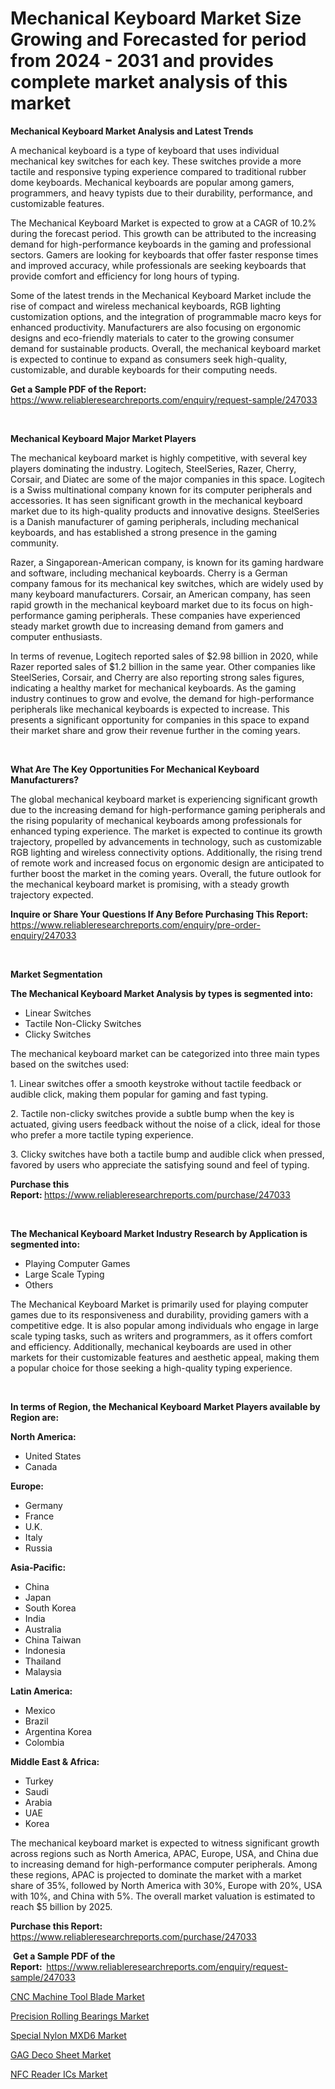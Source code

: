 <p><h1>Mechanical Keyboard Market Size Growing and Forecasted for period from 2024 - 2031 and provides complete market analysis of this market</h1></p><p><strong>Mechanical Keyboard Market Analysis and Latest Trends</strong></p>
<p><p>A mechanical keyboard is a type of keyboard that uses individual mechanical key switches for each key. These switches provide a more tactile and responsive typing experience compared to traditional rubber dome keyboards. Mechanical keyboards are popular among gamers, programmers, and heavy typists due to their durability, performance, and customizable features.</p><p>The Mechanical Keyboard Market is expected to grow at a CAGR of 10.2% during the forecast period. This growth can be attributed to the increasing demand for high-performance keyboards in the gaming and professional sectors. Gamers are looking for keyboards that offer faster response times and improved accuracy, while professionals are seeking keyboards that provide comfort and efficiency for long hours of typing.</p><p>Some of the latest trends in the Mechanical Keyboard Market include the rise of compact and wireless mechanical keyboards, RGB lighting customization options, and the integration of programmable macro keys for enhanced productivity. Manufacturers are also focusing on ergonomic designs and eco-friendly materials to cater to the growing consumer demand for sustainable products. Overall, the mechanical keyboard market is expected to continue to expand as consumers seek high-quality, customizable, and durable keyboards for their computing needs.</p></p>
<p><strong>Get a Sample PDF of the Report:&nbsp;</strong> <a href="https://www.reliableresearchreports.com/enquiry/request-sample/247033">https://www.reliableresearchreports.com/enquiry/request-sample/247033</a></p>
<p>&nbsp;</p>
<p><strong>Mechanical Keyboard Major Market Players</strong></p>
<p><p>The mechanical keyboard market is highly competitive, with several key players dominating the industry. Logitech, SteelSeries, Razer, Cherry, Corsair, and Diatec are some of the major companies in this space. Logitech is a Swiss multinational company known for its computer peripherals and accessories. It has seen significant growth in the mechanical keyboard market due to its high-quality products and innovative designs. SteelSeries is a Danish manufacturer of gaming peripherals, including mechanical keyboards, and has established a strong presence in the gaming community.</p><p>Razer, a Singaporean-American company, is known for its gaming hardware and software, including mechanical keyboards. Cherry is a German company famous for its mechanical key switches, which are widely used by many keyboard manufacturers. Corsair, an American company, has seen rapid growth in the mechanical keyboard market due to its focus on high-performance gaming peripherals. These companies have experienced steady market growth due to increasing demand from gamers and computer enthusiasts.</p><p>In terms of revenue, Logitech reported sales of $2.98 billion in 2020, while Razer reported sales of $1.2 billion in the same year. Other companies like SteelSeries, Corsair, and Cherry are also reporting strong sales figures, indicating a healthy market for mechanical keyboards. As the gaming industry continues to grow and evolve, the demand for high-performance peripherals like mechanical keyboards is expected to increase. This presents a significant opportunity for companies in this space to expand their market share and grow their revenue further in the coming years.</p></p>
<p>&nbsp;</p>
<p><strong>What Are The Key Opportunities For Mechanical Keyboard Manufacturers?</strong></p>
<p><p>The global mechanical keyboard market is experiencing significant growth due to the increasing demand for high-performance gaming peripherals and the rising popularity of mechanical keyboards among professionals for enhanced typing experience. The market is expected to continue its growth trajectory, propelled by advancements in technology, such as customizable RGB lighting and wireless connectivity options. Additionally, the rising trend of remote work and increased focus on ergonomic design are anticipated to further boost the market in the coming years. Overall, the future outlook for the mechanical keyboard market is promising, with a steady growth trajectory expected.</p></p>
<p><strong>Inquire or Share Your Questions If Any Before Purchasing This Report:</strong> <a href="https://www.reliableresearchreports.com/enquiry/pre-order-enquiry/247033">https://www.reliableresearchreports.com/enquiry/pre-order-enquiry/247033</a></p>
<p>&nbsp;</p>
<p><strong>Market Segmentation</strong></p>
<p><strong>The Mechanical Keyboard Market Analysis by types is segmented into:</strong></p>
<p><ul><li>Linear Switches</li><li>Tactile Non-Clicky Switches</li><li>Clicky Switches</li></ul></p>
<p><p>The mechanical keyboard market can be categorized into three main types based on the switches used:  </p><p>1. Linear switches offer a smooth keystroke without tactile feedback or audible click, making them popular for gaming and fast typing.  </p><p>2. Tactile non-clicky switches provide a subtle bump when the key is actuated, giving users feedback without the noise of a click, ideal for those who prefer a more tactile typing experience.  </p><p>3. Clicky switches have both a tactile bump and audible click when pressed, favored by users who appreciate the satisfying sound and feel of typing.</p></p>
<p><strong>Purchase this Report:&nbsp;</strong><a href="https://www.reliableresearchreports.com/purchase/247033">https://www.reliableresearchreports.com/purchase/247033</a></p>
<p>&nbsp;</p>
<p><strong>The Mechanical Keyboard Market Industry Research by Application is segmented into:</strong></p>
<p><ul><li>Playing Computer Games</li><li>Large Scale Typing</li><li>Others</li></ul></p>
<p><p>The Mechanical Keyboard Market is primarily used for playing computer games due to its responsiveness and durability, providing gamers with a competitive edge. It is also popular among individuals who engage in large scale typing tasks, such as writers and programmers, as it offers comfort and efficiency. Additionally, mechanical keyboards are used in other markets for their customizable features and aesthetic appeal, making them a popular choice for those seeking a high-quality typing experience.</p></p>
<p>&nbsp;</p>
<p><strong>In terms of Region, the Mechanical Keyboard Market Players available by Region are:</strong></p>
<p>
    <p> <strong> North America: </strong>
        <ul>
            <li>United States</li>
            <li>Canada</li>
        </ul>
        </p> 
    <p> <strong> Europe: </strong>
        <ul>
            <li>Germany</li>
            <li>France</li>
            <li>U.K.</li>
            <li>Italy</li>
            <li>Russia</li>
        </ul>
        </p> 
    <p> <strong> Asia-Pacific: </strong>
        <ul>
            <li>China</li>
            <li>Japan</li>
            <li>South Korea</li>
            <li>India</li>
            <li>Australia</li>
            <li>China Taiwan</li>
            <li>Indonesia</li>
            <li>Thailand</li>
            <li>Malaysia</li>
        </ul>
        </p> 
    <p> <strong> Latin America: </strong>
        <ul>
            <li>Mexico</li>
            <li>Brazil</li>
            <li>Argentina Korea</li>
            <li>Colombia</li>
        </ul>
        </p> 
    <p> <strong> Middle East & Africa: </strong>
        <ul>
            <li>Turkey</li>
            <li>Saudi</li>
            <li>Arabia</li>
            <li>UAE</li>
            <li>Korea</li>
        </ul>
    </p>
    </p>
<p><p>The mechanical keyboard market is expected to witness significant growth across regions such as North America, APAC, Europe, USA, and China due to increasing demand for high-performance computer peripherals. Among these regions, APAC is projected to dominate the market with a market share of 35%, followed by North America with 30%, Europe with 20%, USA with 10%, and China with 5%. The overall market valuation is estimated to reach $5 billion by 2025.</p></p>
<p><strong>Purchase this Report: </strong><a href="https://www.reliableresearchreports.com/purchase/247033">https://www.reliableresearchreports.com/purchase/247033</a></p>
<p>&nbsp;<strong>Get a Sample PDF of the Report:&nbsp;&nbsp;</strong><a href="https://www.reliableresearchreports.com/enquiry/request-sample/247033">https://www.reliableresearchreports.com/enquiry/request-sample/247033</a></p>
<p><strong></strong></p>
<p><p><a href="https://confirmed-shield-e13.notion.site/CNC-Machine-Tool-Blade-Market-Dynamics-2024-2031-Also-about-Its-Market-Trends-Projections-and-Opp-b12b2c7f4a4a4a47bb80b731a9985f49">CNC Machine Tool Blade Market</a></p><p><a href="https://funky-papaya-cf4.notion.site/Precision-Rolling-Bearings-Market-Size-Share-Trends-Analysis-Report-By-Material-By-Type-By-End--ec053cf2fe18426fa6efa423d423b7d5">Precision Rolling Bearings Market</a></p><p><a href="https://sore-arch-6db.notion.site/Special-Nylon-MXD6-Market-Size-and-Growth-Market-Segmentation-Regional-and-Country-Breakdowns-and-e2f370ad02d64fc2bcffd02c9830f7d7">Special Nylon MXD6 Market</a></p><p><a href="https://view.publitas.com/reportprime-1/gag-deco-sheet-market-size-growing-and-forecasted-for-period-from-2024-2031-and-provides-complete-market-analysis-of-this-market/">GAG Deco Sheet Market</a></p><p><a href="https://view.publitas.com/reportprime-1/nfc-reader-ics-market-size-evaluating-its-market-trends-growth-and-projections-2024-2031/">NFC Reader ICs Market</a></p></p>